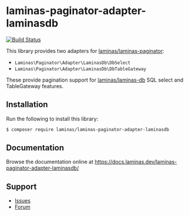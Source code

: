 # laminas-paginator-adapter-laminasdb

[![Build Status](https://github.com/laminas/laminas-paginator-adapter-laminasdb/workflows/Continuous%20Integration/badge.svg)](https://github.com/laminas/laminas-paginator-adapter-laminasdb/actions?query=workflow%3A"Continuous+Integration")

This library provides two adapters for [laminas/laminas-paginator](https://docs.laminas.dev/lmainas-paginator):

- `Laminas\Paginator\Adapter\LaminasDb\DbSelect`
- `Laminas\Paginator\Adapter\LaminasDb\DbTableGateway`

These provide pagination support for [laminas/laminas-db](https://docs.laminas.dev/laminas-db/) SQL select and TableGateway features.

## Installation

Run the following to install this library:

```bash
$ composer require laminas/laminas-paginator-adapter-laminasdb
```

## Documentation

Browse the documentation online at https://docs.laminas.dev/laminas-paginator-adapter-laminasdb/

## Support

- [Issues](https://github.com/laminas/laminas-paginator-adapter-laminasdb/issues/)
- [Forum](https://discourse.laminas.dev/)
